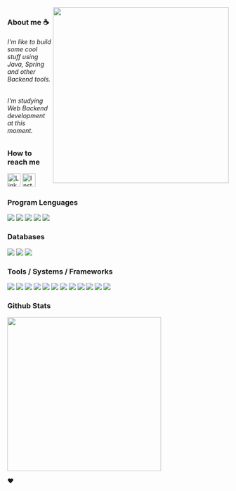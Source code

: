 [comment]: # (<img align="right" height="500em" src="https://user-images.githubusercontent.com/100642061/173202394-11f05595-21af-4cfe-95c7-d76fb1ebbd03.gif">)

<img align="right" height="400em" src="https://user-images.githubusercontent.com/100642061/194802148-b91e15e4-5cec-468a-86bc-8ac382e519aa.gif">

### About me ☕

<h6>I'm like to build some cool stuff using Java, Spring and other Backend tools.</h6>
<h6>I'm studying Web Backend development at this moment.


### How to reach me
<div>
   <a href="https://www.linkedin.com/in/fredyhg/" target="_blank"><img height='30' src='https://img.shields.io/badge/LinkedIn-000?style=for-the-badge&logo=linkedin&logoColor=blue' alt='Linkedin'></a>
   <a href="https://www.instagram.com/fh_gomess/" target="_blank"><img height='30' src='https://img.shields.io/badge/instagram-000?style=for-the-badge&logo=instagram&logoColor=a10d37' alt='Instagram'></a>
</div>

### Program Lenguages
<div>
  <img src="https://img.shields.io/badge/Java-000?style=for-the-badge&logo=ko-fi&logoColor=red"/>
  <img src="https://img.shields.io/badge/html5-000?style=for-the-badge&logo=html5&logoColor=orange"/>
  <img src="https://img.shields.io/badge/css3-000.svg?&style=for-the-badge&logo=css3&logoColor=blue"/>
  <img src="https://img.shields.io/badge/Bash-000?style=for-the-badge&logo=GNU%20Bash&logoColor=green"/>
  <img src="https://img.shields.io/badge/TypeScript-000?style=for-the-badge&logo=typescript&logoColor=white"/>
</div>

### Databases
<div>
  <img src="https://img.shields.io/badge/PostgreSQL-000?style=for-the-badge&logo=postgresql&logoColor=green"/>
  <img src="https://img.shields.io/badge/MySQL-000?style=for-the-badge&logo=mysql&logoColor=61DAFB"/>
  <img src="https://img.shields.io/badge/MongoDB-000?style=for-the-badge&logo=mongodb&logoColor=white"/>
</div>

### Tools / Systems / Frameworks
<div>
  <img src="https://img.shields.io/badge/Spring-000?style=for-the-badge&logo=spring&logoColor=green"/>
  <img src="https://img.shields.io/badge/Spring_Security-000?style=for-the-badge&logo=Spring-Security&logoColor=green"/>
  <img src="https://img.shields.io/badge/Git-000.svg?&style=for-the-badge&logo=Git&logoColor=red"/>
  <img src="https://img.shields.io/badge/VS_Code-000?style=for-the-badge&logo=visual%20studio&logoColor=5C2D91"/>
  <img src="https://img.shields.io/badge/IntelliJ-000?style=for-the-badge&logo=IntelliJ-IDEA&logoColor=white"/>
  <img src="https://img.shields.io/badge/Postman-000?style=for-the-badge&logo=Postman&logoColor=F37626"/>
  <img src="https://img.shields.io/badge/Windows-000?style=for-the-badge&logo=windows&logoColor=blue"/>
  <img src="https://img.shields.io/badge/Linux-000?style=for-the-badge&logo=linux-mint&logoColor=87CF3E"/>
  <img src="https://img.shields.io/badge/angular-000?style=for-the-badge&logo=angular&logoColor=white"/>
  <img src="https://img.shields.io/badge/Apache%20Kafka-000?style=for-the-badge&logo=apachekafka"/> 
  <img src="https://img.shields.io/badge/SonarQube-black?style=for-the-badge&logo=sonarqube&logoColor=4E9BCD"/>
  <img src="https://img.shields.io/badge/jenkins-000?style=for-the-badge&logo=jenkins&logoColor=white"/> 
</div>

### Github Stats
<div>
  <img src="https://github-readme-stats.vercel.app/api/top-langs/?username=fredyhg&layout=compact&theme=radical" width="350"/>
</div>

<a href="#" style="text-decoration: none;" title="Eu amo a Escobar">♥</a>


